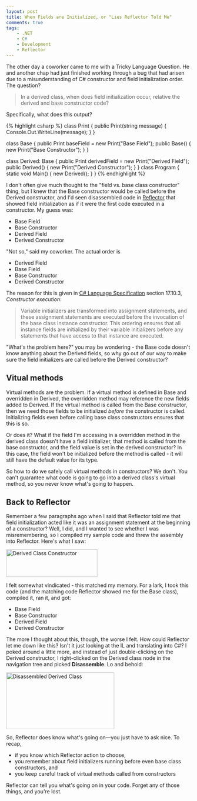 ```yaml
---
layout: post
title: When Fields are Initialized, or "Lies Reflector Told Me"
comments: true
tags:
    - .NET
    - C#
    - Development
    - Reflector
---
```

<p>The other day a coworker came to me with a Tricky Language Question. He and another chap had just finished working through a bug that had arisen due to a misunderstanding of C# constructor and field initialization order. The question?</p>

>In a derived class, when does field initialization occur, relative the derived and base constructor code?

<p>Specifically, what does this output?</p>

{% highlight csharp %}
class Print
{
    public Print(string message)
    {
        Console.Out.WriteLine(message);
    }
}

class Base
{
    public Print baseField = new Print(&quot;Base Field&quot;);
    public Base()
    {
        new Print(&quot;Base Constructor&quot;);
    }
}

class Derived: Base
{
    public Print derivedField = new Print(&quot;Derived Field&quot;);
    public Derived()
    {
        new Print(&quot;Derived Constructor&quot;);
    }
}
class Program
{
    static void Main()
    {
        new Derived();
    }
}
{% endhighlight %}

<p>I don't often give much thought to the "field vs. base class constructor" thing, but I knew that the Base constructor would be called before the Derived constructor, and I'd seen disassembled code in <a href="http://www.red-gate.com/products/reflector/">Reflector</a> that showed field initialization as if it were the first code executed in a  constructor. My guess was:</p>
<ul>
<li>Base Field</li>
<li>Base Constructor</li>
<li>Derived Field</li>
<li>Derived Constructor</li>
</ul>

<p>"Not so," said my coworker. The actual order is</p>
<ul>
<li>Derived Field</li>
<li>Base Field</li>
<li>Base Constructor</li>
<li>Derived Constructor</li>
</ul>

<p>The reason for this is given in <a href="http://www.ecma-international.org/publications/standards/Ecma-334.htm">C# Language Specification</a> section 17.10.3, <i>Constructor execution</i>:</p>

>Variable initializers are transformed into assignment statements, and these assignment statements are executed before the invocation of the base class instance constructor. This ordering ensures that all instance fields are initialized by their variable initializers before any statements that have access to that instance are executed.

<p>"What's the problem here?" you may be wondering - the Base code doesn't know anything about the Derived fields, so why go out of our way to make sure the field initializers are called before the Derived constructor?</p>
<h2>Vitual methods</h2>
<p>Virtual methods are the problem. If a virtual method is defined in Base and overridden in Derived, the overridden method may reference the new fields added to Derived. If the virtual method is called from the Base constructor, then we need those fields to be initialized <i>before</i> the constructor is called. Initializing fields even before calling base class constructors ensures that this is so.</p>

<p>Or does it? What if the field I'm accessing in a overridden method in the derived class doesn't have a field initializer, that method is called from the base constructor, and the field value is set in the derived constructor? In this case, the field won't be initialized before the method is called - it will still have the default value for its type.</p>

<p>So how to do we safely call virtual methods in constructors? We don't. You can't guarantee what code is going to go into a derived class's virtual method, so you never know what's going to happen.</p>

<h2>Back to Reflector</h2>
<p>Remember a few paragraphs ago when I said that Reflector told me that field initialization acted like it was an assignment statement at the beginning of a constructor? Well, I did, and I wanted to see whether I was misremembering, so I compiled my sample code and threw the assembly into Reflector. Here's what I saw:</p>

<a href="{{ site.image_dir }}/derived_class_constructor.png"><img src="{{ site.image_dir }}/derived_class_constructor.png" alt="Derived Class Constructor" title="Derived Class Constructor" width="248" height="75" class="size-full wp-image-440" /></a>

<p>I felt somewhat vindicated - this matched my memory. For a lark, I took this code (and the matching code Reflector showed me for the Base class), compiled it, ran it, and got:</p>
<ul>
<li>Base Field</li>
<li>Base Constructor</li>
<li>Derived Field</li>
<li>Derived Constructor</li>
</ul>

<p>The more I thought about this, though, the worse I felt. How could Reflector let me down like this? Isn't it just looking at the IL and translating into C#? I poked around a little more, and instead of just double-clicking on the Derived constructor, I right-clicked on the Derived class node in the navigation tree and picked <b>Disassemble</b>. Lo and behold:</p>

<a href="{{ site.image_dir }}/derived_class_whole.png"><img src="{{ site.image_dir }}/derived_class_whole.png" alt="Disassembled Derived Class" title="Disassembled Derived Class" width="294" height="154" class="size-full wp-image-441" /></a>

So, Reflector does know what's going on&mdash;you just have to ask nice. To recap,

* if you know which Reflector action to choose,
* you remember about field initializers running before even base class constructors, and
* you keep careful track of virtual methods called from constructors

Reflector can tell you what's going on in your code. Forget any of those things, and you're lost.
